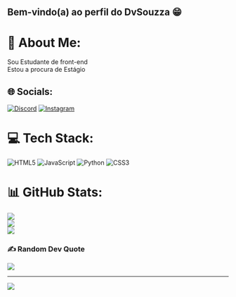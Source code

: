 ## Bem-vindo(a) ao perfil do DvSouzza 😁
# 💫 About Me:
Sou Estudante de front-end<br>Estou a procura de Estágio


## 🌐 Socials:
[![Discord](https://img.shields.io/badge/Discord-%237289DA.svg?logo=discord&logoColor=white)](https://discord.gg/souza#9954) [![Instagram](https://img.shields.io/badge/Instagram-%23E4405F.svg?logo=Instagram&logoColor=white)](https://instagram.com/lucazxx07_) 

# 💻 Tech Stack:
![HTML5](https://img.shields.io/badge/html5-%23E34F26.svg?style=for-the-badge&logo=html5&logoColor=white) ![JavaScript](https://img.shields.io/badge/javascript-%23323330.svg?style=for-the-badge&logo=javascript&logoColor=%23F7DF1E) ![Python](https://img.shields.io/badge/python-3670A0?style=for-the-badge&logo=python&logoColor=ffdd54) ![CSS3](https://img.shields.io/badge/css3-%231572B6.svg?style=for-the-badge&logo=css3&logoColor=white)
# 📊 GitHub Stats:
![](https://github-readme-stats.vercel.app/api?username=DvSouzza&theme=omni&hide_border=true&include_all_commits=false&count_private=false)<br/>
![](https://github-readme-streak-stats.herokuapp.com/?user=DvSouzza&theme=omni&hide_border=true)<br/>
![](https://github-readme-stats.vercel.app/api/top-langs/?username=DvSouzza&theme=omni&hide_border=true&include_all_commits=false&count_private=false&layout=compact)

### ✍️ Random Dev Quote
![](https://quotes-github-readme.vercel.app/api?type=horizontal&theme=radical)

---
[![](https://visitcount.itsvg.in/api?id=DvSouzza&icon=2&color=6)](https://visitcount.itsvg.in)

<!-- Proudly created with GPRM ( https://gprm.itsvg.in ) -->

